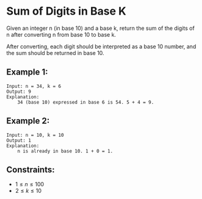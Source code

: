 # Sum of Digits in Base K
Given an integer n (in base 10) and a base k, return the sum of the digits of  
n after converting n from base 10 to base k.

After converting, each digit should be interpreted as a base 10 number, and  
the sum should be returned in base 10.

 

## Example 1:

    Input: n = 34, k = 6
    Output: 9
    Explanation: 
        34 (base 10) expressed in base 6 is 54. 5 + 4 = 9.

## Example 2:

    Input: n = 10, k = 10
    Output: 1
    Explanation: 
        n is already in base 10. 1 + 0 = 1.

 

## Constraints:

* $1 \le n \le 100$
* $2 \le k \le 10$


